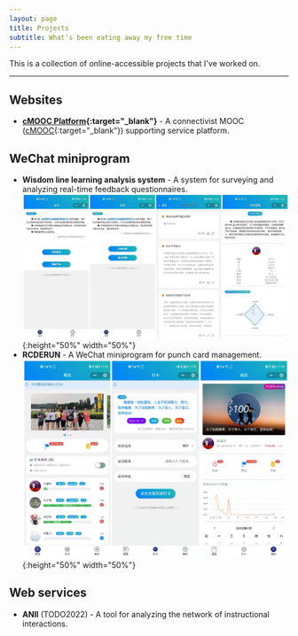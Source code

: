 ```yaml
---
layout: page
title: Projects
subtitle: What's been eating away my free time
---
```


This is a collection of online-accessible projects that I've worked on.  

------
## Websites
* **[cMOOC Platform](https://cmooc.bnu.edu.cn){:target="_blank"}** - A connectivist MOOC ([cMOOC](https://en.wikipedia.org/wiki/Massive_open_online_course){:target="_blank"}) supporting service platform.  

## WeChat miniprogram
* **Wisdom line learning analysis system** - A system for surveying and analyzing real-time feedback questionnaires.  
![LearningAnalysisSystem](/assets/img/photos/202001-learning-analysis-system-min.jpg){:height="50%" width="50%"}
* **RCDERUN** - A WeChat miniprogram for punch card management.  
![RCDERUN](/assets/img/photos/201912-rcderun-min.jpg){:height="50%" width="50%"}

## Web services
* **ANII** (TODO2022) - A tool for analyzing the network of instructional interactions.  
